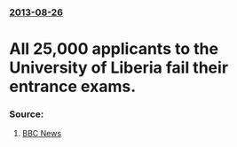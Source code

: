 ### [2013-08-26](/news/2013/08/26/index.md)

# All 25,000 applicants to the University of Liberia fail their entrance exams. 




### Source:

1. [BBC News](http://www.bbc.co.uk/news/world-africa-23843578)
